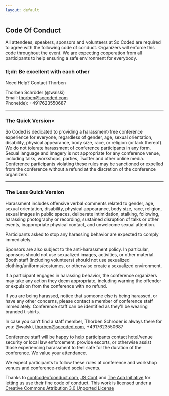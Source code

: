 ```yaml
---
layout: default
---
```


## Code Of Conduct
All attendees, speakers, sponsors and volunteers at So Coded are required to agree with the following code of conduct. Organizers will enforce this code throughout the event. We are expecting cooperation from all participants to help ensuring a safe environment for everybody.

### tl;dr: Be excellent with each other

Need Help? Contact Thorben

Thorben Schröder (@walski)<br/>
Email: thorben@socoded.com<br/>
Phone(de): +4917623550687<br/>

---

### The Quick Version<

So Coded is dedicated to providing a harassment-free conference experience for everyone, regardless of gender, age, sexual orientation, disability, physical appearance, body size, race, or religion (or lack thereof). We do not tolerate harassment of conference participants in any form. Sexual language and imagery is not appropriate for any conference venue, including talks, workshops, parties, Twitter and other online media. Conference participants violating these rules may be sanctioned or expelled from the conference without a refund at the discretion of the conference organizers.

---

### The Less Quick Version

Harassment includes offensive verbal comments related to gender, age, sexual orientation, disability, physical appearance, body size, race, religion, sexual images in public spaces, deliberate intimidation, stalking, following, harassing photography or recording, sustained disruption of talks or other events, inappropriate physical contact, and unwelcome sexual attention.

Participants asked to stop any harassing behavior are expected to comply immediately.

Sponsors are also subject to the anti-harassment policy. In particular, sponsors should not use sexualized images, activities, or other material. Booth staff (including volunteers) should not use sexualized clothing/uniforms/costumes, or otherwise create a sexualized environment.

If a participant engages in harassing behavior, the conference organizers may take any action they deem appropriate, including warning the offender or expulsion from the conference with no refund.

If you are being harassed, notice that someone else is being harassed, or have any other concerns, please contact a member of conference staff immediately. Conference staff can be identified as they'll be wearing branded t-shirts.

In case you can’t find a staff member, Thorben Schröder is always there for you: @walski, thorben@socoded.com, +4917623550687

Conference staff will be happy to help participants contact hotel/venue security or local law enforcement, provide escorts, or otherwise assist those experiencing harassment to feel safe for the duration of the conference. We value your attendance.

We expect participants to follow these rules at conference and workshop venues and conference-related social events.

Thanks to [confcodeofconduct.com](http://confcodeofconduct.com/), [JS Conf](http://2012.jsconf.us/#/about) and [The Ada Initiative](http://geekfeminism.wikia.com/wiki/Conference_anti-harassment/Policy) for letting us use their fine code of conduct. This work is licensed under a [Creative Commons Attribution 3.0 Unported License](http://creativecommons.org/licenses/by/3.0/deed.en_US)
